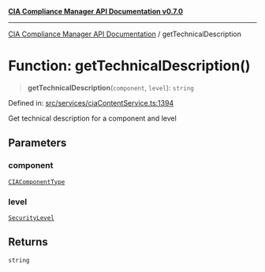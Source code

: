 [**CIA Compliance Manager API Documentation v0.7.0**](../README.md)

***

[CIA Compliance Manager API Documentation](../globals.md) / getTechnicalDescription

# Function: getTechnicalDescription()

> **getTechnicalDescription**(`component`, `level`): `string`

Defined in: [src/services/ciaContentService.ts:1394](https://github.com/Hack23/cia-compliance-manager/blob/main/src/services/ciaContentService.ts#L1394)

Get technical description for a component and level

## Parameters

### component

[`CIAComponentType`](../type-aliases/CIAComponentType.md)

### level

[`SecurityLevel`](../type-aliases/SecurityLevel.md)

## Returns

`string`
